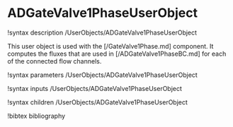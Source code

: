 # ADGateValve1PhaseUserObject

!syntax description /UserObjects/ADGateValve1PhaseUserObject

This user object is used with the [/GateValve1Phase.md] component. It
computes the fluxes that are used in [/ADGateValve1PhaseBC.md] for each of
the connected flow channels.

!syntax parameters /UserObjects/ADGateValve1PhaseUserObject

!syntax inputs /UserObjects/ADGateValve1PhaseUserObject

!syntax children /UserObjects/ADGateValve1PhaseUserObject

!bibtex bibliography
